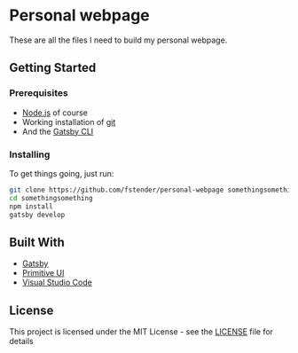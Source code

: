 # Personal webpage

These are all the files I need to build my personal webpage.

## Getting Started

### Prerequisites

* [Node.js](https://nodejs.org/en) of course
* Working installation of [git](https://git-scm.com)
* And the [Gatsby CLI](https://www.gatsbyjs.org/tutorial/part-zero)

### Installing

To get things going, just run:

```bash
git clone https://github.com/fstender/personal-webpage somethingsomething
cd somethingsomething
npm install
gatsby develop
```

## Built With

* [Gatsby](https://www.gatsbyjs.org)
* [Primitive UI](https://github.com/taniarascia/primitive)
* [Visual Studio Code](https://code.visualstudio.com)

## License

This project is licensed under the MIT License - see the [LICENSE](LICENSE) file for details
